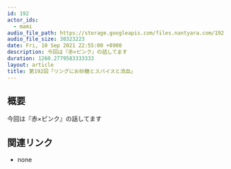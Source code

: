 ```yaml
---
id: 192
actor_ids:
  - mami
audio_file_path: https://storage.googleapis.com/files.nantyara.com/192.mp3
audio_file_size: 30323223
date: Fri, 10 Sep 2021 22:55:00 +0900
description: 今回は『赤×ピンク』の話してます
duration: 1260.2779583333333
layout: article
title: 第192回「リングにお砂糖とスパイスと流血」
---
```

## 概要

今回は『赤×ピンク』の話してます

## 関連リンク

* none
